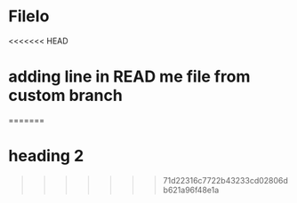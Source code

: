 # FileIo
<<<<<<< HEAD
# adding line in READ me file from custom branch
=======
# heading 2
>>>>>>> 71d22316c7722b43233cd02806db621a96f48e1a
